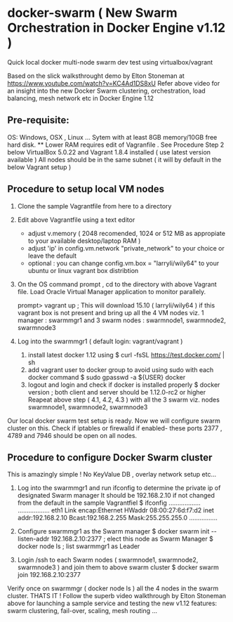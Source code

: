 # docker-swarm ( New Swarm Orchestration in Docker Engine v1.12 )
Quick local docker multi-node swarm dev test using virtualbox/vagrant

Based on the slick walksthrought demo by Elton Stoneman at https://www.youtube.com/watch?v=KC4Ad1DS8xU
Refer above video for an insight into the new Docker Swarm clustering, orchestration, load balancing, mesh network etc in Docker Engine 1.12

Pre-requisite: 
---------------
OS: Windows, OSX , Linux ...
Sytem with at least 8GB memory/10GB free hard disk. 
  ** Lower RAM requires edit of Vagranfile . See Procedure Step 2 below
VirtualBox 5.0.22 and Vagrant 1.8.4 installed ( use latest version available )
All nodes should be in the same subnet ( it will by default in the below Vagrant setup )

Procedure to setup local VM nodes
---------------------------------
1. Clone the sample Vagrantfile from here to a directory
2. Edit above Vagrantfile using a text editor 
      - adjust v.memory ( 2048 recomended, 1024 or 512 MB as appropiate to your available desktop/laptop RAM ) 
      - adjust 'ip' in config.vm.network "private_network" to your choice or leave the default
      - optional : you can change config.vm.box = "larryli/wily64" to your ubuntu or linux vagrant box distribtion
                   
3. On the OS command prompt , cd to the directory with above Vagrant file. 
   Load Oracle Virtual Manager application to monitor parallely.

    prompt>  vagrant up   ; This will download 15.10 ( larryli/wily64 ) if this vagrant box is not present and bring up
                            all the 4 VM nodes viz. 1 manager : swarmmgr1 and 3 swarm nodes : swarmnode1, swarmnode2, swarmnode3
4. Log into the swarmmgr1  ( default login: vagrant/vagrant )
    1. install latest docker 1.12 using 
       $ curl -fsSL https://test.docker.com/ | sh
    2. add vagrant user to docker group to avoid using sudo with each docker command
       $  sudo gpasswd -a ${USER} docker
    3. logout and login and check if docker is installed properly 
       $ docker version                ; both client and server should be 1.12.0-rc2 or higher
   Reapeat above step ( 4.1, 4.2, 4.3 )  with all the 3 swarm viz. nodes swarmnode1, swarmnode2, swarmnode3

Our local docker swarm test setup is ready. Now we will configure swarm cluster on this.
Check if iptables or firewalld if enabled- these ports 2377 , 4789 and 7946 should be open on all nodes.

Procedure to configure Docker Swarm cluster
-------------------------------------------
This is amazingly simple ! No KeyValue DB , overlay network setup etc...

1. Log into the swarmmgr1 and run ifconfig to determine the private ip of designated Swarm manager
  It should be 192.168.2.10 if not changed from the default in the sample Vagrantfiel
   $ ifconfig
        ..................
        .................. 
        eth1      Link encap:Ethernet  HWaddr 08:00:27:6d:f7:d2
          inet addr:192.168.2.10  Bcast:192.168.2.255  Mask:255.255.255.0
        ................
2. Configure swarmmgr1 as the Swarm manager 
         $ docker swarm init --listen-addr 192.168.2.10:2377          ; elect this node as Swarm Manager
         $ docker node ls                                             ; list swarmmgr1 as Leader 

3. Login /ssh to each Swarm nodes ( swarmnode1, swarmnode2, swarmnode3 ) and join them to above swarm cluster
         $ docker swarm join 192.168.2.10:2377 


Verify once on swarmmgr ( docker node ls ) all the 4 nodes in the swarm cluster. 
THATS IT !  Follow the superb video walkthrough by Elton Stoneman above for launching a sample service and testing the new v1.12 features:  swarm clustering, fail-over, scaling, mesh routing ...





  

                
                                
    
    
                                           


